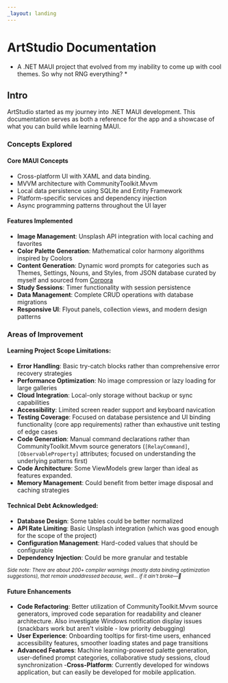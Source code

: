 ```yaml
---
_layout: landing
---
```


# ArtStudio Documentation

* A .NET MAUI project that evolved from my inability to come up with cool themes. So why not RNG everything? *

## Intro
ArtStudio started as my journey into .NET MAUI development. This documentation serves as both a reference for the app and a showcase of what you can build while learning MAUI. 

### Concepts Explored

#### Core MAUI Concepts
- Cross-platform UI with XAML and data binding.
- MVVM architecture with CommunityToolkit.Mvvm
- Local data persistence using SQLite and Entity Framework
- Platform-specific services and dependency injection
- Async programming patterns throughout the UI layer

#### Features Implemented
- **Image Management**: Unsplash API integration with local caching and favorites
- **Color Palette Generation**: Mathematical color harmony algorithms inspired by Coolors
- **Content Generation**: Dynamic word prompts for categories such as Themes, Settings, Nouns, and Styles, from JSON database curated by myself and sourced from [Corpora](https://github.com/dariusk/corpora)
- **Study Sessions**: Timer functionality with session persistence
- **Data Management**: Complete CRUD operations with database migrations
- **Responsive UI**: Flyout panels, collection views, and modern design patterns

### Areas of Improvement

#### Learning Project Scope Limitations:

- **Error Handling**: Basic try-catch blocks rather than comprehensive error recovery strategies
- **Performance Optimization**: No image compression or lazy loading for large galleries
- **Cloud Integration**: Local-only storage without backup or sync capabilities
- **Accessibility**: Limited screen reader support and keyboard navication
- **Testing Coverage**: Focused on database persistence and UI binding functionality (core app requirements) rather than exhaustive unit testing of edge cases
- **Code Generation**: Manual command declarations rather than CommunityToolkit.Mvvm source generators (`[RelayCommand]`, `[ObservableProperty]` attributes; focused on understanding the underlying patterns first)
- **Code Architecture**: Some ViewModels grew larger than ideal as features expanded. 
- **Memory Management**: Could benefit from better image disposal and caching strategies

#### Technical Debt Acknowledged:
- **Database Design**: Some tables could be better normalized
- **API Rate Limiting**: Basic Unsplash integration (which was good enough for the scope of the project)
- **Configuration Management**: Hard-coded values that should be configurable
- **Dependency Injection**: Could be more granular and testable

<small>*Side note: There are about 200+ compiler warnings (mostly data binding optimization suggestions), that remain unaddressed because, well... if it ain't broke—👀*</small>

#### Future Enhancements
- **Code Refactoring**: Better utilization of CommunityToolkit.Mvvm source generators, improved code separation for readability and cleaner architecture. Also investigate Windows notification display issues (snackbars work but aren't visible - low priority debugging)
- **User Experience**: Onboarding tooltips for first-time users, enhanced accessibility features, smoother loading states and page transitions
- **Advanced Features**: Machine learning-powered palette generation, user-defined prompt categories, collaborative study sessions, cloud synchronization
-**Cross-Platform**: Currently developed for windows application, but can easily be developed for mobile application.
